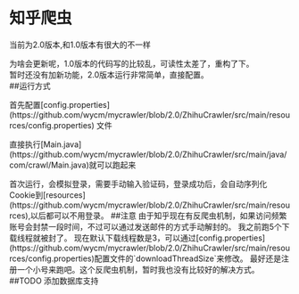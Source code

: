 知乎爬虫
====  
<p>当前为2.0版本,和1.0版本有很大的不一样</p>
为啥会更新呢，1.0版本的代码写的比较乱，可读性太差了，重构了下。<br>
暂时还没有加新功能，2.0版本运行非常简单，直接配置。
<br>
##运行方式
<p>首先配置[config.properties](https://github.com/wycm/mycrawler/blob/2.0/ZhihuCrawler/src/main/resources/config.properties) 文件</p>
<p>直接执行[Main.java](https://github.com/wycm/mycrawler/blob/2.0/ZhihuCrawler/src/main/java/com/crawl/Main.java)就可以跑起来</p>
首次运行，会模拟登录，需要手动输入验证码，登录成功后，会自动序列化Cookie到[resources](https://github.com/wycm/mycrawler/blob/2.0/ZhihuCrawler/src/main/resources),以后都可以不用登录。
##注意
由于知乎现在有反爬虫机制，如果访问频繁账号会封禁一段时间，不过可以通过发送邮件的方式手动解封的。
我之前跑5个下载线程就被封了。
现在默认下载线程数是3，可以通过[config.properties](https://github.com/wycm/mycrawler/blob/2.0/ZhihuCrawler/src/main/resources/config.properties)配置文件的`downloadThreadSize`来修改。
最好还是注册一个小号来跑吧。这个反爬虫机制，暂时我也没有比较好的解决方式。
##TODO
添加数据库支持
